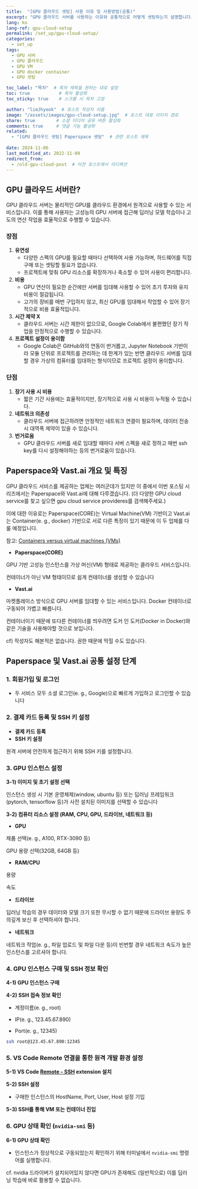 ```yaml
---
title:  "[GPU 클라우드 셋팅] 사용 이유 및 사용방법(공통)"
excerpt: "GPU 클라우드 서버를 사용하는 이유와 공통적으로 어떻게 셋팅하는지 설명합니다."
lang: ko
lang-ref: gpu-cloud-setup
permalink: /set_up/gpu-cloud-setup/
categories: 
  - set_up
tags:
  - GPU 서버
  - GPU 클라우드
  - GPU VM
  - GPU docker container
  - GPU 셋팅

toc_label: "목차"  # 목차 제목을 원하는 대로 설정
toc: true           # 목차 활성화
toc_sticky: true    # 스크롤 시 목차 고정

author: "limJhyeok"  # 포스트 작성자 이름
image: "/assets/images/gpu-cloud-setup.jpg"  # 포스트 대표 이미지 경로
share: true        # 소셜 미디어 공유 버튼 활성화
comments: true     # 댓글 기능 활성화
related:
  - "[GPU 클라우드 셋팅] Paperspace 셋팅"  # 관련 포스트 제목
  
date: 2024-11-06
last_modified_at: 2022-11-09
redirect_from: 
  - /old-gpu-cloud-post  # 이전 포스트에서 리디렉션
---
```


## **GPU 클라우드 서버란?**

GPU 클라우드 서버는 물리적인 GPU를 클라우드 환경에서 원격으로 사용할 수 있는 서비스입니다. 이를 통해 사용자는 고성능의 GPU 서버에 접근해 딥러닝 모델 학습이나 고도의 연산 작업을 효율적으로 수행할 수 있습니다.

### 장점

1. **유연성**
    - 다양한 스펙의 GPU를 필요할 때마다 선택하여 사용 가능하며, 하드웨어를 직접 구매 또는 셋팅할 필요가 없습니다.
    - 프로젝트에 맞춰 GPU 리소스를 확장하거나 축소할 수 있어 사용이 편리합니다.
2. **비용**
    - GPU 연산이 필요한 순간에만 서버를 임대해 사용할 수 있어 초기 투자와 유지 비용이 절감됩니다.
    - 고가의 장비를 매번 구입하지 않고, 최신 GPU를 임대해서 작업할 수 있어 장기적으로 비용 효율적입니다.
3. **시간 제약 X**
    - 클라우드 서버는 시간 제한이 없으므로, Google Colab에서 불편했던 장기 작업을 안정적으로 수행할 수 있습니다.
4. **프로젝트 설정이 용이함**
    - Google Colab은 GitHub와의 연동이 번거롭고, Jupyter Notebook 기반이라 모듈 단위로 프로젝트를 관리하는 데 한계가 있는 반면 클라우드 서버를 임대할 경우 가상의 컴퓨터를 임대하는 형식이므로 프로젝트 설정이 용이합니다.

### 단점

1. **장기 사용 시 비용**
    - 짧은 기간 사용에는 효율적이지만, 장기적으로 사용 시 비용이 누적될 수 있습니다.
2. **네트워크 의존성**
    - 클라우드 서버에 접근하려면 안정적인 네트워크 연결이 필요하며, 데이터 전송 시 대역폭 제약이 있을 수 있습니다.
3. **번거로움**
    - GPU 클라우드 서버를 새로 임대할 때마다 서버 스펙을 새로 정하고 매번 ssh key를 다시 설정해야하는 등의 번거로움이 있습니다.

## **Paperspace와 Vast.ai 개요 및 특징**

GPU 클라우드 서비스를 제공하는 업체는 여러군데가 있지만 이 중에서 이번 포스팅 시리즈에서는 Paperspace와 Vast.ai에 대해 다루겠습니다. (더 다양한 GPU cloud service를 찾고 싶으면 gpu cloud service provideres를 검색해주세요.)

이에 대한 이유로는 Paperspace(CORE)는 Virtual Machine(VM) 기반이고 Vast.ai는 Container(e. g., docker) 기반으로 서로 다른 특징이 있기 때문에 이 두 업체를 다룰 예정입니다.

참고: [Containers versus virtual machines (VMs)](https://docs.docker.com/get-started/docker-concepts/the-basics/what-is-a-container/#containers-versus-virtual-machines-vms)

- **Paperspace(CORE)**

GPU 기반 고성능 인스턴스를 가상 머신(VM) 형태로 제공하는 클라우드 서비스입니다.

컨테이너가 아닌 VM 형태이므로 쉽게 컨테이너를 생성할 수 있습니다

- **Vast.ai**

마켓플레이스 방식으로 GPU 서버를 임대할 수 있는 서비스입니다. Docker 컨테이너로 구동되어 가볍고 빠릅니다.

컨테이너이기 때문에 또다른 컨테이너를 띄우려면 도커 인 도커(Docker in Docker)와 같은 기술을 사용해야할 것으로 보입니다.
        
cf) 작성자도 해본적은 없습니다. 권한 때문에 막힐 수도 있습니다.
        

## **Paperspace 및 Vast.ai 공통 설정 단계**

### 1. 회원가입 및 로그인

- 두 서비스 모두 소셜 로그인(e. g., Google)으로 빠르게 가입하고 로그인할 수 있습니다

### 2. 결제 카드 등록 및 SSH 키 설정

- **결제 카드 등록**
- **SSH 키 설정**

원격 서버에 안전하게 접근하기 위해 SSH 키를 설정합니다.

### 3. GPU 인스턴스 설정

**3-1) 이미지 및 초기 설정 선택**

인스턴스 생성 시 기본 운영체제(window, ubuntu 등) 또는 딥러닝 프레임워크(pytorch, tensorflow 등)가 사전 설치된 이미지를 선택할 수 있습니다


**3-2) 컴퓨터 리소스 설정 (RAM, CPU, GPU, 드라이브, 네트워크 등)**
  - **GPU**

제품 선택(e. g., A100, RTX-3090 등)

GPU 용량 선택(32GB, 64GB 등)

  - **RAM/CPU**

용량

속도

  - **드라이브**

딥러닝 학습의 경우 데이터와 모델 크기 또한 무시할 수 없기 때문에 드라이브 용량도 주의깊게 보신 후 선택하셔야 합니다.

  - **네트워크**

네트워크 작업(e. g., 파일 업로드 및 파일 다운 등)이 빈번할 경우 네트워크 속도가 높은 인스턴스를 고르셔야 합니다.

### 4. GPU 인스턴스 구매 및 SSH 정보 확인

**4-1) GPU 인스턴스 구매**

**4-2) SSH 접속 정보 확인**

  - 계정이름(e. g., root)

  - IP(e. g., 123.45.67.890)

  - Port(e. g., 12345)
    
```bash
ssh root@123.45.67.890:12345
```
    

### 5. VS Code Remote 연결을 통한 원격 개발 환경 설정

**5-1) VS Code [Remote - SSH](https://marketplace.visualstudio.com/items?itemName=ms-vscode-remote.remote-ssh) extension 설치**

**5-2) SSH 설정**
  - 구매한 인스턴스의 HostName, Port, User, Host 설정 기입

**5-3) SSH를 통해 VM 또는 컨테이너 진입**

### 6. GPU 상태 확인 (`nvidia-smi` 등)

**6-1) GPU 상태 확인**
  - 인스턴스가 정상적으로 구동되었는지 확인하기 위해 터미널에서 `nvidia-smi` 명령어를 실행합니다.
        
  cf. nvidia 드라이버가 설치되어있지 않다면 GPU가 존재해도 (일반적으로) 이를 딥러닝 학습에 바로 활용할 수 없습니다.
